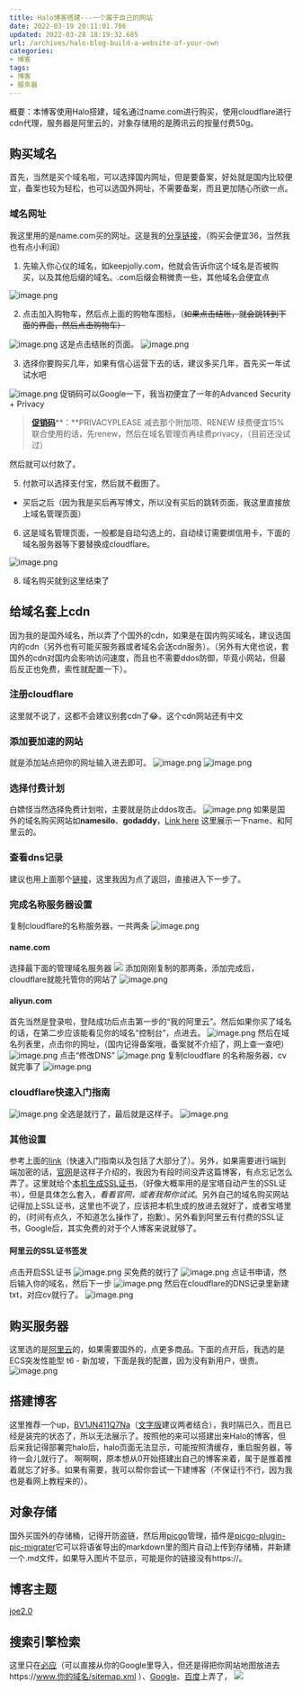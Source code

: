 ```yaml
---
title: Halo博客搭建---一个属于自己的网站
date: 2022-03-19 20:11:01.786
updated: 2022-03-28 18:19:32.685
url: /archives/halo-blog-build-a-website-of-your-own
categories: 
- 博客
tags: 
- 博客
- 服务器
---
```


概要：本博客使用Halo搭建，域名通过name.com进行购买，使用cloudflare进行cdn代理，服务器是阿里云的，对象存储用的是腾讯云的按量付费50g。
## 购买域名
首先，当然是买个域名啦，可以选择国内网址，但是要备案，好处就是国内比较便宜，备案也较为轻松，也可以选国外网址，不需要备案，而且更加随心所欲一点。
### 域名网址
我这里用的是name.com买的网址。这是我的[分享链接](https://www.name.com/zh-cn/referral/4777a0)，（购买会便宜36，当然我也有点小利润）

1. 先输入你心仪的域名，如keepjolly.com，他就会告诉你这个域名是否被购买，以及其他后缀的域名。.com后缀会稍微贵一些，其他域名会便宜点

![image.png](https://halo-1310118673.cos.ap-singapore.myqcloud.com/halo/blog/halo/1647478544371-b15bcc98-d75f-4518-b060-81b0e49a4489.png)

2. 点击加入购物车，然后点上面的购物车图标，（~~如果点击结账，就会跳转到下面的界面，然后点击购物车）~~

![image.png](https://halo-1310118673.cos.ap-singapore.myqcloud.com/halo/blog/halo/1647478668852-d7030955-903f-4fec-a4d2-1acbe13a5cf2.png)
这是点击结账的页面。
![image.png](https://halo-1310118673.cos.ap-singapore.myqcloud.com/halo/blog/halo/1647478849173-0d1cebce-d2f6-4012-8b9e-d85a3dd64842.png)

3. 选择你要购买几年，如果有信心运营下去的话，建议多买几年，首先买一年试试水吧

![image.png](https://halo-1310118673.cos.ap-singapore.myqcloud.com/halo/blog/halo/1647479212000-92c67d24-48fe-420a-a3ef-fabb6bf6785b.png)
促销码可以Google一下，我当初便宜了一年的Advanced Security + Privacy
> [**促销码**](https://www.pigji.com/970.html)**：**PRIVACYPLEASE 减去那个附加项、RENEW 续费便宜15%
> 联合使用的话，先renew，然后在域名管理页再续费privacy，（目前还没试过）

然后就可以付款了。

5. 付款可以选择支付宝，然后就不截图了。
- 买后之后（因为我是买后再写博文，所以没有买后的跳转页面，我这里直接放上域名管理页面）
6. 这是域名管理页面，一般都是自动勾选上的，自动续订需要绑信用卡，下面的域名服务器等下要替换成cloudflare。

![image.png](https://halo-1310118673.cos.ap-singapore.myqcloud.com/halo/blog/halo/1647479816157-6c619eb3-6ac5-481d-9b20-01e8008d90c0.png)

8. 域名购买就到这里结束了
## 给域名套上cdn
因为我的是国外域名，所以弄了个国外的cdn，如果是在国内购买域名，建议选国内的cdn（另外也有可能买服务器或者域名会送cdn服务）。（另外有大佬也说，套国外的cdn对国内会影响访问速度，而且也不需要ddos防御，毕竟小网站，但最后反正也免费，索性就配置一下）。
### 注册cloudflare
这里就不说了，这都不会建议别套cdn了😂。这个cdn网站还有中文
### 添加要加速的网站
就是添加站点把你的网址输入进去即可。
![image.png](https://halo-1310118673.cos.ap-singapore.myqcloud.com/halo/blog/halo/1647678898220-72a625f4-fe2e-4b61-8283-7aa7a529a922.png)
![image.png](https://halo-1310118673.cos.ap-singapore.myqcloud.com/halo/blog/halo/1647678926632-fc7efa34-73c8-4b13-a493-44fb7d8d9f5b.png)
### 选择付费计划
白嫖怪当然选择免费计划啦，主要就是防止ddos攻击。
![image.png](https://halo-1310118673.cos.ap-singapore.myqcloud.com/halo/blog/halo/1647678991846-3de9b528-b0d0-442d-8baf-56bbf709784a.png)
如果是国外的域名购买网站如**namesilo**、**godaddy**，[Link here](https://zhuanlan.zhihu.com/p/82909515)
这里展示一下name、和阿里云的。
### 查看dns记录
建议也用上面那个[链接](https://zhuanlan.zhihu.com/p/82909515)，这里我因为点了返回，直接进入下一步了。
### 完成名称服务器设置
复制cloudflare的名称服务器，一共两条
![image.png](https://halo-1310118673.cos.ap-singapore.myqcloud.com/halo/blog/halo/1647679682736-dcf7e621-ad70-43a8-836e-8cd77d8ca9a1.png)
#### name.com
选择最下面的管理域名服务器
![](https://halo-1310118673.cos.ap-singapore.myqcloud.com/halo/blog/halo/1647479816157-6c619eb3-6ac5-481d-9b20-01e8008d90c0.png)
添加刚刚复制的那两条，添加完成后，cloudflare就能托管你的网站了
![image.png](https://halo-1310118673.cos.ap-singapore.myqcloud.com/halo/blog/halo/1647679555669-05837aa9-f21d-47ba-a048-37bca41fe6d0.png)
#### aliyun.com
首先当然是登录啦，登陆成功后点击第一步的“我的阿里云”。然后如果你买了域名的话，在第二步应该能看见你的域名“控制台”，点进去。
![image.png](https://halo-1310118673.cos.ap-singapore.myqcloud.com/halo/blog/halo/1647679994486-135aa6df-07e6-4841-9378-34045cbe627b.png)
然后在域名列表里，点击你的网址，（国内记得备案哦，备案就不介绍了，网上查一查吧）
![image.png](https://halo-1310118673.cos.ap-singapore.myqcloud.com/halo/blog/halo/1647680196991-8e454160-3098-49af-a2ee-7442090604e3.png)
点击“修改DNS”
![image.png](https://halo-1310118673.cos.ap-singapore.myqcloud.com/halo/blog/halo/1647680333113-1d31d213-4aa2-4363-8e2f-d756437c988c.png)
复制cloudflare 的名称服务器，cv就完事了
![image.png](https://halo-1310118673.cos.ap-singapore.myqcloud.com/halo/blog/halo/1647680378484-860a8dab-4a40-4ce6-8175-afe678410d40.png)
### cloudflare快速入门指南
![image.png](https://halo-1310118673.cos.ap-singapore.myqcloud.com/halo/blog/halo/1647681427107-a50d0a29-5875-4f05-9321-7a11301cc24c.png)
全选是就行了，最后就是这样子。
![image.png](https://halo-1310118673.cos.ap-singapore.myqcloud.com/halo/blog/halo/1647681454195-05f18d32-f98b-4ec7-bf7e-f8f8a0c677f8.png)

### 其他设置
参考上面的[link](https://zhuanlan.zhihu.com/p/82909515)（快速入门指南以及包括了大部分了）。另外，如果需要进行端到端加密的话，[官网](https://developers.cloudflare.com/ssl/get-started/)是这样子介绍的，我因为有段时间没弄这篇博客，有点忘记怎么弄了。这里就给个[本机生成SSL证书](https://www.keepjolly.com/archives/openssl-install-and-get-sslcert)，（好像大概率用的是宝塔自动产生的SSL证书），但是具体怎么套入，_看看官网，或者我帮你试试_。另外自己的域名购买网站记得加上SSL证书，这里也不说了，应该把本机生成的放进去就好了，或者宝塔里的，（时间有点久，不知道怎么操作了，抱歉）。另外看到阿里云有付费的SSL证书，Google后，其实免费的对于个人博客来说就够了。
#### 阿里云的SSL证书签发
点击开启SSL证书
![image.png](https://halo-1310118673.cos.ap-singapore.myqcloud.com/halo/blog/halo/1647689548378-792215e1-893a-4eba-b633-1d4509323520.png)
买免费的就行了
![image.png](https://halo-1310118673.cos.ap-singapore.myqcloud.com/halo/blog/halo/1647689583445-23346d75-42af-43ec-bfbb-98cabf4b4724.png)
点证书申请，然后输入你的域名，然后下一步
![image.png](https://halo-1310118673.cos.ap-singapore.myqcloud.com/halo/blog/halo/1647689690408-355ef6bb-c990-4560-9eec-370a866a25cf.png)
然后在cloudflare的DNS记录里新建txt，对应cv就行了。
![image.png](https://halo-1310118673.cos.ap-singapore.myqcloud.com/halo/blog/halo/1647689819411-a415d0f3-17d4-4b0d-8832-f2dccfd9380a.png)
## 购买服务器
这里选的是[阿里云](https://www.aliyun.com/daily-act/ecs/activity_selection?userCode=d2oiabj6)的，如果需要国外的，点更多商品。下面的点开后，我选的是ECS突发性能型 t6 - 新加坡，下面是我的配置，因为没有新用户，很贵。
![image.png](https://halo-1310118673.cos.ap-singapore.myqcloud.com/halo/blog/halo/1647690726368-f4597509-3045-434b-bd9a-b55fc7df890e.png)
## 搭建博客
这里推荐一个up，[BV1JN411Q7Na](https://www.bilibili.com/video/BV1JN411Q7Na?p=4)（[文字版](https://www.wjcms.net/archives/%E4%BB%8E%E9%9B%B6%E7%BA%BF%E4%B8%8A%E9%83%A8%E7%BD%B2halo%E5%8D%9A%E5%AE%A2%E5%8C%85%E5%90%ABhalo%E5%8D%9A%E5%AE%A2%E8%AE%BE%E7%BD%AE%E5%9F%9F%E5%90%8D%E8%AE%BF%E9%97%AE)建议两者结合），我时隔已久，而且已经是装完的状态了，所以无法展示了。按照他的来可以搭建出来Halo的博客，但后来我记得部署完halo后，halo页面无法显示，可能按照清缓存，重启服务器，等待一会儿就行了。
啊啊啊，原本想从0开始搭建出自己的博客来着，属于是推着推着就忘了好多。如果有需要，我可以帮你尝试一下建博客（不保证行不行，因为我也是看网上教程来的）。
## 对象存储
国外买国外的存储桶，记得开防盗链，然后用[picgo](https://github.com/PicGo/PicGo-Core)管理，插件是[picgo-plugin-pic-migrater](https://github.com/PicGo/picgo-plugin-pic-migrater/blob/master/README_CN.md)它可以将语雀导出的markdown里的图片自动上传到存储桶，并新建一个.md文件，如果导入图片不显示，可能是你的链接没有https://。
## 博客主题
[joe2.0](https://qinhua.github.io/halo-theme-joe2.0/#/)
## 搜索引擎检索
这里只在[必应](https://www.bing.com/webmasters/home)（可以直接从你的Google里导入，但还是得把你网站地图放进去https://www.你的域名/sitemap.xml ）、[Google](https://search.google.com/)、[百度](https://ziyuan.baidu.com/dashboard)上弄了，
![](https://halo-1310118673.cos.ap-singapore.myqcloud.com/halo%2Fblog%2Fhalo%2Fgoogle-search.jpg)
